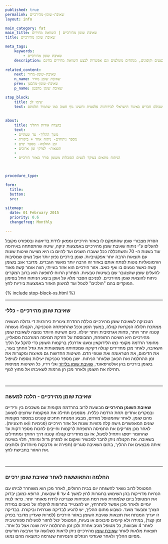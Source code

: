 ```yaml
---
published: true
permalink: שאיבת-שומן-מהירכיים
layout: info

main_category: fat
main_title: שאיבת שומן מהירכיים | השוואת מחירים
title: שאיבת שומן מהירכיים

meta_tags:
    keywords:
        - שאיבת שומן מהירכיים
    description: שאיבת שומן מהירכיים - כל מה שרציתם לדעת על ניתוח שאיבת שומן מהירכיים, מחירונים, מבצעים וקופונים, מנתחים מומלצים וגם אפשרות לבצע השוואת מחירים בחינם
    
related_content:
    next: שאיבת-שומן-מחיר
    n_name: שאיבת שומן מחיר
    prev: שאיבת-שומן-מהבטן
    p_name: שאיבת שומן מהבטן

stop_block: 
    title: שימו לב
    text: שאיבת שומן היא אחת הדרכים היותר פשוטות בימינו לביצוע שינוי משמעותי ומיידי במראה החיצוני. אם כמות השומן אותה אתם רוצים להסיר מהירכיים עולה על חצי ליטר, התייעצו עם המומחים שלנו המנוסים בניתוחים להסרת שומן, שכולם חברים באיגוד הישראלי לכירורגיה פלסטית והשיגו גוף חטוב כמו שתמיד חלמתם!
    
    
about:
    title: בקצרה אודות ההליך
    text: 
    - משך ההליך- עד שעתיים
    - מספר ניתוחים- ניתוח אחד + ביקורת
    - זמן החלמה- מספר ימים
    - תוצאות- לפרקי זמן ארוכים
    - 
    - הניתוח מתאים בעיקר לנשים הסובלות משומן סורר באזור הירכיים

   

procedure_type: 

form:
  title: 
  button: 
  src:
  
sitemap: 
  date: 01 February 2015
  priority: 0.6
  changefreq: Monthly

---
```

הסרת מצבורי שומן שהתמקם לו באזור הירכיים וממאן לרדת בדיאטה ובספורט מקובל להעלים ע"י ניתוח שאיבת שומן מהירכיים באמצעות יניקה, שיטה שהתפתחה באירופה עוד בשנות ה- 70 והשתכללה ככל שעברו השנים ועד להיום בו היא מציעה שיטות שונות עם תוצאות הרבה יותר אפקטיביות. שומן בירכיים נפוץ יותר אצל נשים שמסיבות הורמונאליות נוטות לפתח אותם באזור זה הרבה יותר מאשר הגברים. מדובר אגב בשומן קשה כאשר נוגעים בו ואף כואב. אזור הירכיים הוא אזור בעייתי, הווה אומר קשה מאוד להעלים שומן שהצטבר שם בשיטות טבעיות. הפתרון הרווח לתופעה הוא ברוב המקרים ניתוח להוצאת שומן מהירכיים. לפניכם הסבר מלא על אופן ביצוע הניתוח החל בסימון המוקדים בהם "הולכים" לטפל ועד למיצוק האזור באמצעות ביריות לחץ.

 {% include stop-block-xs.html %}  

- - - - - -
 
###  שאיבת שומן מהירכיים - כללי

הטכניקה לשאיבת שומן מהירכיים כוללת החדרת צינורית כירורגית די גדולה העשויה ממתכת חלולה הנקראת קנולה, במשך הזמן וככל שהתפתחה הטכניקה, הקנולה נעשתה קטנה יותר ויותר, פחות אגרסיבית ויותר יעילה. כיום השיטה היותר נפוצה לשאיבת שומן מהירכיים היא השיטה התופחת, המבוססת על הזרקת תמיסה המורכבת מסאליין, מחומר הרדמה מקומי כמו הלידוקאין ומעט אדרנלין ברקמות השומן כדי להקל על הליך השאיבה, לאחר מכן מחדירים קנולה דקיקה שמפחיתה משמעותית את גודל החתך בעור, את הדימום, את הטראומה ואת שטפי הדם. השיטות החדשות גם מאיצות ומקצרות את זמן ההחלמה ואת הכאב שלאחר הניתוח. ישנן מספר טכניקות יעילות נוספות לטיפול בשומן בירכיים בהן אולטרסאונד, [שאיבת שומן בלייזר](/שאיבת-שומן-בלייזר) וגלי רדיו, כל השיטות ממיסות תחילה את השומן ולאחר מכן הן גורמות לשאיבתו אל מחוץ לגוף.
 
 

- - - - - -

###  שאיבת שומן מהירכיים - הלכה למעשה

**שאיבת השומן מהירכיים** מבוצעת לרוב בהרדמה מקומית עם משככים בין ורידיים ובמקרים אחדים תחת הרדמה כללית. מסמנים תחילה את המקומות שרוצים לשאוב מהם שומן. לאחר שהמטופל מורדם, מבצע המנתח חתכים קטנים במספר מקומות שונים המאפשרים גישה קלה מזוויות שונות אל אזור הירכיים (פנימיות ו/או חיצוניות). לאחר מכן מזריקים את התמיסה התופחת לרקמות וחייבים לחכות מספר דקות עד שהחומר ייספג ויתחיל לפעול, אז גם מחדירים קנולה קטנה דרך החתך ומתחילים בשאיבה. את הקנולה ניתן לחבר למכשיר וואקום או למזרק גדול ומיוחד, תלוי בשיטה איתה מבצעים את ההליך, בתום השאיבה סוגרים (תפירה או מדבקות מיוחדות) ולוחצים את האזור בחבישת לחץ.
 
 

- - - - - -

###  החלמה והתאוששות לאחר שאיבת שומן ירכיים

המטופל לרוב נשאר להשגחה יום בבית החולים, לאחר מכן הוא משוחרר לביתו עם הנחיות מדוייקות בהן השימוש בחגורות לחץ למשך 4 עד 6 שבועות, הרופא כמובן יבדוק את המטופל ביום שלמחרת ואת רמת הנפיחות שצריכה לרדת מאוחר יותר. כדאי לנוח יומיים ולאחר מכן אפשר להתרחץ, יש להצטייד בתרופות להקלה על כאבים במידת הצורך ומבעוד מועד. כשבוע מתום ההליך, יש להגיע לבדיקה שגרתית וביקורת. בבדיקה זו יעריך המנתח את תוצאות שאיבת השומן באזור הירכיים (למרות שעדיין מדובר בפרק זמן קצר), במידה ולא קיימים סיבוכים או בעיות, המטופל יכול לחזור לפעילות ספורטיבית לאחר 4 שבועות, כל מטופל מגיב אחרת ולכן זמן ההחלמה יהיה שונה אצל כל אחד. תוצאות מלאות לאחר [שאיבת שומן](/) מהירכיים ניתן לראות כשלושה עד ארבעה חודשים מסיום ההליך ולאחר שעודפי הנוזלים והנפיחות שנגרמה כתוצאה מהם נמוגו.